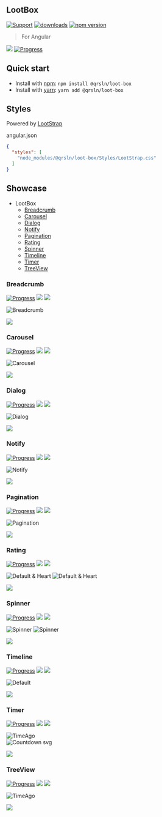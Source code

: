 ## LootBox

[![Support](https://img.shields.io/badge/Support-white)](https://www.patreon.com/qrsln)
[![downloads](https://img.shields.io/npm/dm/@qrsln/loot-box.svg)](https://npmcharts.com/compare/@qrsln/loot-box?minimal=true)
[![npm version](https://badge.fury.io/js/%40qrsln%2Floot-box.svg)](https://badge.fury.io/js/%40qrsln%2Floot-box)

> For Angular

[![](https://img.shields.io/badge/Main-Libraries-white)](../projects.md)
[![Progress](https://img.shields.io/badge/Demo-blue)](https://krsln.github.io/Showcase/LootBox)

## Quick start

- Install with [npm](https://www.npmjs.com/): `npm install @qrsln/loot-box`
- Install with [yarn](https://yarnpkg.com/): `yarn add @qrsln/loot-box`

## Styles

Powered by [LootStrap](https://github.com/krsln/LootStrap)

angular.json

````json
{
  "styles": [
    "node_modules/@qrsln/loot-box/Styles/LootStrap.css"
  ]
}
````

## Showcase

- LootBox
  - [Breadcrumb](#breadcrumb)
  - [Carousel](#carousel)
  - [Dialog](#dialog)
  - [Notify](#notify)
  - [Pagination](#pagination)
  - [Rating](#rating)
  - [Spinner](#spinner)
  - [Timeline](#timeline)
  - [Timer](#timer)
  - [TreeView](#treeview)

### Breadcrumb

[![Progress](https://img.shields.io/badge/Demo-blue)](https://krsln.github.io/Showcase/LootBox/Breadcrumb)
[![](https://img.shields.io/badge/readme-white)](Libs/Breadcrumb/readme.md)
[![](https://img.shields.io/badge/usage-orange)](Libs/Breadcrumb/usage.md)

![](../../Images/LootBox/Breadcrumb_2022-01-27.png "Breadcrumb")

*[![](https://img.shields.io/badge/Top_⬆-blue)](#showcase)*

### Carousel

[![Progress](https://img.shields.io/badge/Demo-blue)](https://krsln.github.io/Showcase/LootBox/Carousel)
[![](https://img.shields.io/badge/readme-white)](Libs/Carousel/readme.md)
[![](https://img.shields.io/badge/usage-orange)](Libs/Carousel/usage.md)

![](../../Images/LootBox/Carousel_2022-01-27.png "Carousel")

*[![](https://img.shields.io/badge/Top_⬆-blue)](#showcase)*

### Dialog

[![Progress](https://img.shields.io/badge/Demo-blue)](https://krsln.github.io/Showcase/LootBox/Dialog)
[![](https://img.shields.io/badge/readme-white)](Libs/Dialog/readme.md)
[![](https://img.shields.io/badge/usage-orange)](Libs/Dialog/usage.md)

![](../../Images/LootBox/Dialog_2022-01-27.png "Dialog")

*[![](https://img.shields.io/badge/Top_⬆-blue)](#showcase)*

### Notify

[![Progress](https://img.shields.io/badge/Demo-blue)](https://krsln.github.io/Showcase/LootBox/Notify)
[![](https://img.shields.io/badge/readme-white)](Libs/Notify/readme.md)
[![](https://img.shields.io/badge/usage-orange)](Libs/Notify/usage.md)

![](../../Images/LootBox/Notify_2022-01-27.png "Notify")

*[![](https://img.shields.io/badge/Top_⬆-blue)](#showcase)*

### Pagination

[![Progress](https://img.shields.io/badge/Demo-blue)](https://krsln.github.io/Showcase/LootBox/Pagination)
[![](https://img.shields.io/badge/readme-white)](Libs/Pagination/readme.md)
[![](https://img.shields.io/badge/usage-orange)](Libs/Pagination/usage.md)

![](../../Images/LootBox/Pagination_2022-01-27.png "Pagination")

*[![](https://img.shields.io/badge/Top_⬆-blue)](#showcase)*

### Rating

[![Progress](https://img.shields.io/badge/Demo-blue)](https://krsln.github.io/Showcase/LootBox/Rating)
[![](https://img.shields.io/badge/readme-white)](Libs/Rating/readme.md)
[![](https://img.shields.io/badge/usage-orange)](Libs/Rating/usage.md)

![](../../Images/LootBox/Rating_Star_2022-01-27.png "Default & Heart")
![](../../Images/LootBox/Rating_Heart_2022-01-27.png "Default & Heart")

*[![](https://img.shields.io/badge/Top_⬆-blue)](#showcase)*

### Spinner

[![Progress](https://img.shields.io/badge/Demo-blue)](https://krsln.github.io/Showcase/LootBox/Spinner)
[![](https://img.shields.io/badge/readme-white)](Libs/Spinner/readme.md)
[![](https://img.shields.io/badge/usage-orange)](Libs/Spinner/usage.md)

![](../../Images/LootBox/Spinner_Vortex_2022-01-27.png "Spinner")
![](../../Images/LootBox/Spinner_Grow_Border_2022-01-27.png "Spinner")

*[![](https://img.shields.io/badge/Top_⬆-blue)](#showcase)*

### Timeline

[![Progress](https://img.shields.io/badge/Demo-blue)](https://krsln.github.io/Showcase/LootBox/Timeline)
[![](https://img.shields.io/badge/readme-white)](Libs/Timeline/readme.md)
[![](https://img.shields.io/badge/usage-orange)](Libs/Timeline/usage.md)

![](../../Images/LootBox/Timeline_Default_2022-01-27.png "Default")

*[![](https://img.shields.io/badge/Top_⬆-blue)](#showcase)*

### Timer

[![Progress](https://img.shields.io/badge/Demo-blue)](https://krsln.github.io/Showcase/LootBox/Timer)
[![](https://img.shields.io/badge/readme-white)](Libs/Timer/readme.md)
[![](https://img.shields.io/badge/usage-orange)](Libs/Timer/usage.md)

![](../../Images/LootBox/Timer_TimeAgo_2022-01-27.png "TimeAgo")  
![](../../Images/LootBox/Timer_Countdown_Svg-new_2022-01-27.png "Countdown svg")

*[![](https://img.shields.io/badge/Top_⬆-blue)](#showcase)*

### TreeView

[![Progress](https://img.shields.io/badge/Demo-blue)](https://krsln.github.io/Showcase/LootBox/TreeView)
[![](https://img.shields.io/badge/readme-white)](Libs/TreeView/readme.md)
[![](https://img.shields.io/badge/usage-orange)](Libs/TreeView/usage.md)

![](../../Images/LootBox/TreeView_2022-01-29.png "TimeAgo")  

*[![](https://img.shields.io/badge/Top_⬆-blue)](#showcase)*

